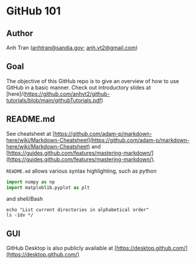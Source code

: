 # GitHub 101

## Author

Anh Tran (anhtran@sandia.gov; anh.vt2@gmail.com)

## Goal

The objective of this GitHub repo is to give an overview of how to use GitHub in a basic manner. Check out introductory slides at [here]/(https://github.com/anhvt2/github-tutorials/blob/main/githubTutorials.pdf)

## README.md

See cheatsheet at [https://github.com/adam-p/markdown-here/wiki/Markdown-Cheatsheet](https://github.com/adam-p/markdown-here/wiki/Markdown-Cheatsheet) and [https://guides.github.com/features/mastering-markdown/](https://guides.github.com/features/mastering-markdown/).

`README.md` allows various syntax highlighting, such as python

```python
import numpy as np
import matploblib.pyplot as plt
```

and shell/Bash
```shell
echo "List current directories in alphabetical order"
ls -1dv */
```


## GUI

GitHub Desktop is also publicly available at [https://desktop.github.com/](https://desktop.github.com/)


